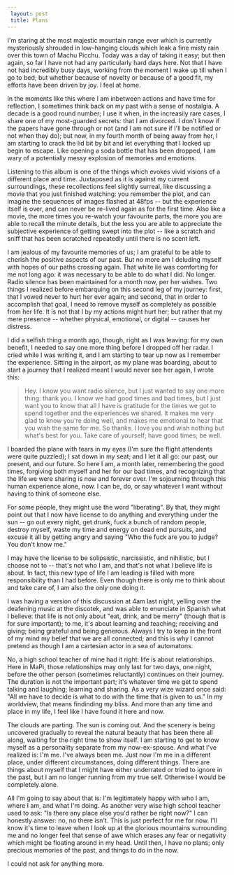 ```yaml
---
 layout: post
 title: Plans
---
```


I'm staring at the most majestic mountain range ever which is currently mysteriously shrouded in low-hanging clouds which leak a fine misty rain over this town of Machu Picchu. Today was a day of taking it easy; but then again, so far I have
not had any particularly hard days here. Not that I have not had incredibly busy days, working from the
moment I wake up till when I go to bed; but whether because of novelty
or because of a good fit, my efforts have been driven by joy. I feel at home.

In the moments like this where I am inbetween actions and have time for
reflection, I sometimes think back on my past with a sense of nostalgia. A decade
is a good round number; I use it when, in the increasily rare cases, I
share one of my most-guarded secrets: that I am divorced. I don't know
if the papers have gone through or not (and I am not sure if I'll be
notified or not when they do); but now, in my fourth month of being away from her, I
am starting to crack the lid bit by bit and let everything that I locked
up begin to escape. Like opening a soda bottle that has been dropped, I
am wary of a potentially messy explosion of memories and emotions.

Listening to this album is one of the things which evokes vivid visions
of a different place and time. Juxtaposed as it is against my current
surroundings, these recollections feel slightly surreal, like
discussing a movie that you just finished watching: you remember the
plot, and can imagine the sequences of images flashed at 48fps -- but
the experience itself is over, and can never be re-lived again as for
the first time. Also like a movie, the more times you re-watch your
favourite parts, the more you are able to recall the minute details,
but the less you are able to appreciate the subjective experience of
getting swept into the plot -- like a scratch and sniff that has been
scratched repeatedly until there is no scent left.

I am jealous of my favourite memories of us; I am grateful to be able to
cherish the positive aspects of our past. But no more am I deluding
myself with hopes of our paths crossing again. That white lie was
comforting for me not long ago: it was necessary to be able to do what
I did. No longer. Radio silence has been maintained for a month now, per
her wishes. Two things I realized before embarquing on this second leg
of my journey: first, that I vowed never to hurt her ever again; and
second, that in order to accomplish that goal, I need to remove myself
as completely as possible from her life. It is not that I by my actions
might hurt her; but rather that my mere presence -- whether physical,
emotional, or digital -- causes her distress.

I did a selfish thing a month ago, though, right as I was leaving: for
my own benefit, I needed to say one more
thing before I dropped off her radar. I cried while I was writing it,
and I am starting to tear up now as I remember the experience. Sitting
in the airport, as my plane was boarding, about to start a journey that I
realized meant I would never see her again, I wrote this:

>Hey. I know you want radio silence, but I just wanted to say one more thing: thank you. I know we had good times and bad times, but I just want you to know that all I have is gratitude for the times we got to spend together and the experiences we shared. It makes me very glad to know you're doing well, and makes me emotional to hear that you wish the same for me. So thanks. I love you and wish nothing but what's best for you. Take care of yourself; have good times; be well.

I boarded the plane with tears in my eyes (I'm sure the flight
attendents were quite puzzled); I sat down in my seat; and I let it all
go: our past, our present, and our future. So here I am, a month later, remembering the good times, forgiving both
myself and her for our bad times, and recognizing that the life we were
sharing is now and forever over. I'm sojourning through this human
experience alone, now. I can be, do, or say whatever I want without
having to think of someone else.

For some people, they might use the word "liberating". By that, they
might point out that I now have license to do anything and
everything under the sun -- go out every night, get drunk, fuck a bunch
of random people, destroy myself, waste my time and energy on dead end
pursuits, and excuse it all by getting angry and saying "Who the fuck
are you to judge? You don't know me."

I may have the license to be solipsistic, narcissistic, and nihilistic,
but I choose not to -- that's not who I am, and that's not what I
believe life is about. In fact, this new type of life I am leading is
filled with more responsibility than I had before. Even though there is
only me to think about and take care of, I am also the only one doing
it.

I was having a version of this discussion at 4am
last night, yelling over the deafening music at the discotek, and was
able to enunciate in Spanish what I believe: that life is not only about
"eat, drink, and be merry" (though that is for sure important); to me,
it's about learning and teaching; receiving and giving; being grateful
and being generous. Always I try to keep in the front of my mind my
belief that we are all connected; and this is why I cannot pretend as
though I am a cartesian actor in a sea of automatons.

No, a high school teacher of mine had it right: life is about
relationships. Here in MaPi, those relationships may only last for two
days, one night, before the other person (sometimes reluctantly)
continues on their journey. The duration is not the important part; it's
whatever time we get to spend talking and laughing; learning and
sharing. As a very wize wizard once said: "All we have to decide is what
to do with the time that is given to us." In my worldview,
that means findinding my bliss. And more
than any time and place in my life, I feel like I have found it here and
now.

The clouds are parting. The sun is coming out. And the scenery is being
uncovered gradually to reveal the natural beauty that has been there all along,
waiting for the right time to show itself. I am starting to get to know myself
as a personality separate from my now-ex-spouse. And what I've realized
is: I'm me. I've always been me. Just now I'm me in a different place,
under different circumstances, doing different things. There are things
about myself that I might have either underrated or tried to
ignore in the past, but I am no longer running from my true self.
Otherwise I would be completely alone.

All I'm going to say about that is: I'm legitimately happy with who I
am, where I am, and what I'm doing. As another very wise high school
teacher used to ask: "Is there any place else you'd rather be right
now?" I can honestly answer: no, no there isn't. This is just perfect
for me for now. I'll know it's time to leave when I look up at the
glorious mountains surrounding me and no longer feel that sense of awe
which erases any fear or negativity which might be floating around in my
head. Until then, I have no plans; only precious memories of the past, and things
to do in the now.

I could not ask for anything more.

